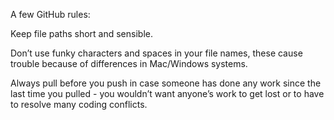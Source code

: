 A few GitHub rules:

Keep file paths short and sensible.

Don’t use funky characters and spaces in your file names, these cause trouble because of differences in Mac/Windows systems.

Always pull before you push in case someone has done any work since the last time you pulled - you wouldn’t want anyone’s work to get lost or to have to resolve many coding conflicts.

